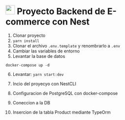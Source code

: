 # <img id="nestjs" src="https://devicon-website.vercel.app/api/nestjs/plain.svg" width="30" /> Proyecto Backend de E-commerce con Nest


1. Clonar proyecto
2. ```yarn install```
3. Clonar el archivo ```.env.template``` y renombrarlo a ```.env```
4. Cambiar las variables de entorno
5. Levantar la base de datos
```
docker-compose up -d
```
6. Levantar: ```yarn start:dev```

1. Incio del proyecyo con NestCLI
2. Configuracion de PostgreSQL con docker-compose
3. Coneccion a la DB
4. Insercion de la tabla Product mediante TypeOrm